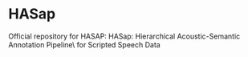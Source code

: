 # HASap
Official repository for HASAP: HASap: Hierarchical Acoustic-Semantic Annotation Pipeline\\ for Scripted Speech Data
